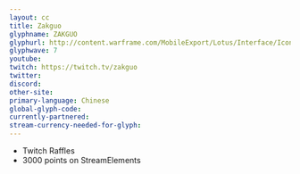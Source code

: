 ```yaml
---
layout: cc
title: Zakguo
glyphname: ZAKGUO
glyphurl: http://content.warframe.com/MobileExport/Lotus/Interface/Icons/Player/ContentCreators/Zakguo.png
glyphwave: 7
youtube: 
twitch: https://twitch.tv/zakguo
twitter: 
discord: 
other-site: 
primary-language: Chinese
global-glyph-code: 
currently-partnered: 
stream-currency-needed-for-glyph: 
---
```

* Twitch Raffles
* 3000 points on StreamElements
